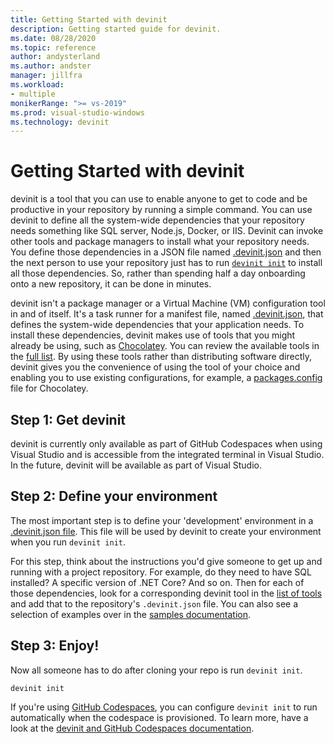 ```yaml
---
title: Getting Started with devinit
description: Getting started guide for devinit.
ms.date: 08/28/2020
ms.topic: reference
author: andysterland
ms.author: andster
manager: jillfra
ms.workload:
- multiple
monikerRange: ">= vs-2019"
ms.prod: visual-studio-windows
ms.technology: devinit
---
```

# Getting Started with devinit

devinit is a tool that you can use to enable anyone to get to code and be productive in your repository by running a simple command. You can use devinit to define all the system-wide dependencies that your repository needs something like SQL server, Node.js, Docker, or IIS. Devinit can invoke other tools and package managers to install what your repository needs. You define those dependencies in a JSON file named [.devinit.json](devinit-json.md) and then the next person to use your repository just has to run [`devinit init`](devinit-commands.md#init) to install all those dependencies. So, rather than spending half a day onboarding onto a new repository, it can be done in minutes.

devinit isn't a package manager or a Virtual Machine (VM) configuration tool in and of itself. It's a task runner for a manifest file, named [.devinit.json](devinit-json.md), that defines the system-wide dependencies that your application needs. To install these dependencies, devinit makes use of tools that you might already be using, such as [Chocolatey](https://chocolatey.org). You can review the available tools in the [full list](devinit-tool-list.md). By using these tools rather than distributing software directly, devinit gives you the convenience of using the tool of your choice and enabling you to use existing configurations, for example, a [packages.config](https://chocolatey.org/docs/commands-install#packagesconfig) file for Chocolatey.  

## Step 1: Get devinit

devinit is currently only available as part of GitHub Codespaces when using Visual Studio and is accessible from the integrated terminal in Visual Studio. In the future, devinit will be available as part of Visual Studio.

## Step 2: Define your environment

The most important step is to define your 'development' environment in a [.devinit.json file](devinit-json.md). This file will be used by devinit to create your environment when you run `devinit init`.

For this step, think about the instructions you'd give someone to get up and running with a project repository. For example, do they need to have SQL installed? A specific version of .NET Core? And so on. Then for each of those dependencies, look for a corresponding devinit tool in the [list of tools](devinit-tool-list.md) and add that to the repository's `.devinit.json` file. You can also see a selection of examples over in the [samples documentation](sample-readme.md).

## Step 3: Enjoy!

Now all someone has to do after cloning your repo is run `devinit init`.

```console
devinit init
```

If you're using [GitHub Codespaces](https://github.com/features/codespaces), you can configure `devinit init` to run automatically when the codespace is provisioned. To learn more, have a look at the [devinit and GitHub Codespaces documentation](devinit-and-codespaces.md).
